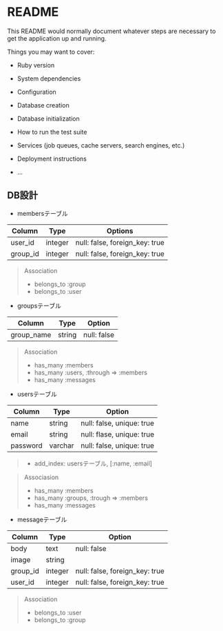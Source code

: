 # README

This README would normally document whatever steps are necessary to get the
application up and running.

Things you may want to cover:

* Ruby version

* System dependencies

* Configuration

* Database creation

* Database initialization

* How to run the test suite

* Services (job queues, cache servers, search engines, etc.)

* Deployment instructions

* ...

## DB設計

* membersテーブル

| Column | Type  | Options                      |
|--------|-------|------------------------------|
|user_id |integer|null: false, foreign_key: true|
|group_id|integer|null: false, foreign_key: true|

> Association
> - belongs_to :group
> - belongs_to :user

* groupsテーブル

|Column        |Type   |Option       |
|--------------|-------|-------------|
|group_name    |string |null: false  |

> Association
> - has_many :members
> - has_many :users, :through => :members
> - has_many :messages

* usersテーブル

|Column  | Type   | Option                    |
|--------|--------|---------------------------|
|name    | string | null: false, unique: true |
|email   | string | null: flase, unique: true |
|password|varchar | null: false, unique: true |

> - add_index: usersテーブル, [:name, :email]

> Associasion
> - has_many :members
> - has_many :groups, :trough => :members
> - has_many :messages

* messageテーブル

|Column  |Type     |Option                         |
|--------|---------|-------------------------------|
|body    | text    | null: false                   |
|image   | string  |                               |
|group_id| integer | null: false, foreign_key: true|
|user_id | integer | null: false, foreign_key: true|

> Association
> - belongs_to :user
> - belongs_to :group

